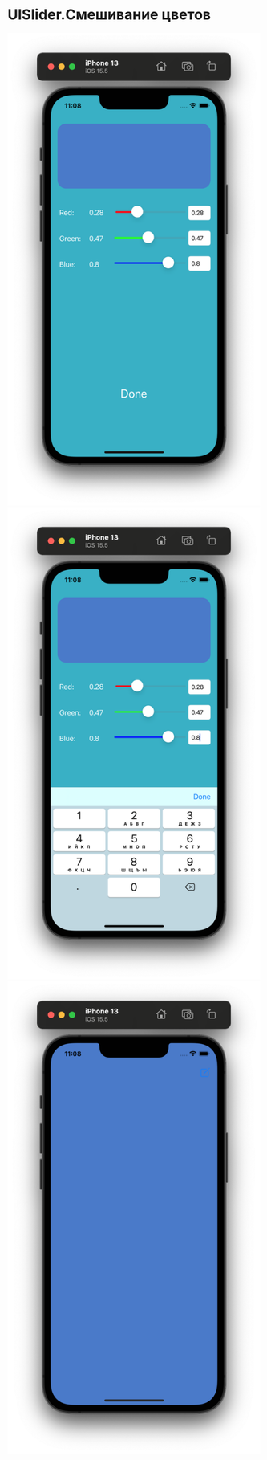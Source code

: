 # UISlider.Смешивание цветов
![photo](img/image.png)
![photo2](img/image2.png)
![photo3](img/image3.png)
